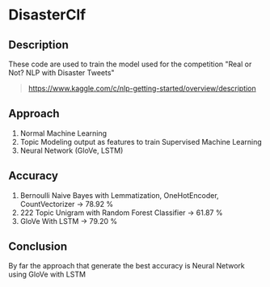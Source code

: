 # DisasterClf

## Description
These code are used to train the model used for the competition "Real or Not? NLP with Disaster Tweets" 
> https://www.kaggle.com/c/nlp-getting-started/overview/description

## Approach
1. Normal Machine Learning
2. Topic Modeling output as features to train Supervised Machine Learning
3. Neural Network (GloVe, LSTM)

## Accuracy
1. Bernoulli Naive Bayes with Lemmatization, OneHotEncoder, CountVectorizer -> 78.92 %
2. 222 Topic Unigram with Random Forest Classifier -> 61.87 %
3. GloVe With LSTM -> 79.20 %

## Conclusion
By far the approach that generate the best accuracy is Neural Network using GloVe with LSTM
